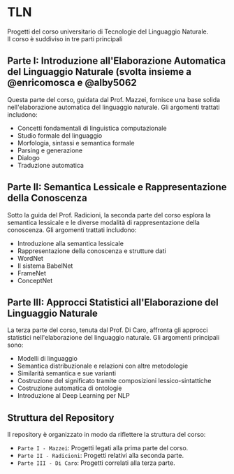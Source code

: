 # TLN 

Progetti del corso universitario di Tecnologie del Linguaggio Naturale.
<br/>
Il corso è suddiviso in tre parti principali
<br/>
## Parte I: Introduzione all'Elaborazione Automatica del Linguaggio Naturale (svolta insieme a @enricomosca e @alby5062

Questa parte del corso, guidata dal Prof. Mazzei, fornisce una base solida nell'elaborazione automatica del linguaggio naturale. Gli argomenti trattati includono:

- Concetti fondamentali di linguistica computazionale
- Studio formale del linguaggio
- Morfologia, sintassi e semantica formale
- Parsing e generazione
- Dialogo
- Traduzione automatica

## Parte II: Semantica Lessicale e Rappresentazione della Conoscenza

Sotto la guida del Prof. Radicioni, la seconda parte del corso esplora la semantica lessicale e le diverse modalità di rappresentazione della conoscenza. Gli argomenti trattati includono:

- Introduzione alla semantica lessicale
- Rappresentazione della conoscenza e strutture dati
- WordNet
- Il sistema BabelNet
- FrameNet
- ConceptNet

## Parte III: Approcci Statistici all'Elaborazione del Linguaggio Naturale

La terza parte del corso, tenuta dal Prof. Di Caro, affronta gli approcci statistici nell'elaborazione del linguaggio naturale. Gli argomenti principali sono:

- Modelli di linguaggio
- Semantica distribuzionale e relazioni con altre metodologie
- Similarità semantica e sue varianti
- Costruzione del significato tramite composizioni lessico-sintattiche
- Costruzione automatica di ontologie
- Introduzione al Deep Learning per NLP

## Struttura del Repository

Il repository è organizzato in modo da riflettere la struttura del corso:

- `Parte I - Mazzei`: Progetti legati alla prima parte del corso.
- `Parte II - Radicioni`: Progetti relativi alla seconda parte.
- `Parte III - Di Caro`: Progetti correlati alla terza parte.
